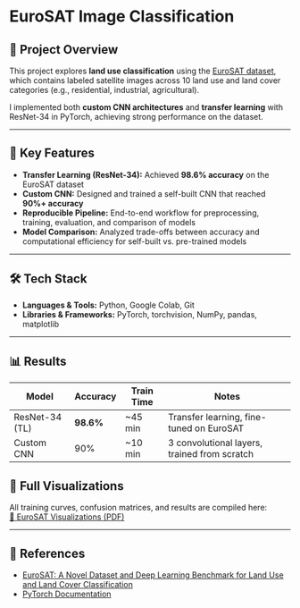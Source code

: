 # EuroSAT Image Classification  

## 📌 Project Overview  
This project explores **land use classification** using the [EuroSAT dataset](https://zenodo.org/records/7711810#.ZAm3k-zMKEA), which contains labeled satellite images across 10 land use and land cover categories (e.g., residential, industrial, agricultural).  

I implemented both **custom CNN architectures** and **transfer learning** with ResNet-34 in PyTorch, achieving strong performance on the dataset.  

---

## 🚀 Key Features  
- **Transfer Learning (ResNet-34):** Achieved **98.6% accuracy** on the EuroSAT dataset  
- **Custom CNN:** Designed and trained a self-built CNN that reached **90%+ accuracy**  
- **Reproducible Pipeline:** End-to-end workflow for preprocessing, training, evaluation, and comparison of models  
- **Model Comparison:** Analyzed trade-offs between accuracy and computational efficiency for self-built vs. pre-trained models  

---

## 🛠️ Tech Stack  
- **Languages & Tools:** Python, Google Colab, Git  
- **Libraries & Frameworks:** PyTorch, torchvision, NumPy, pandas, matplotlib


---

## 📊 Results  
| Model            | Accuracy | Train Time | Notes                                   |
|------------------|----------|------------|-----------------------------------------|
| ResNet-34 (TL)   | **98.6%** | ~45 min    | Transfer learning, fine-tuned on EuroSAT |
| Custom CNN       | 90%       | ~10 min    | 3 convolutional layers, trained from scratch |


## 📑 Full Visualizations  

All training curves, confusion matrices, and results are compiled here:  
[📂 EuroSAT Visualizations (PDF)](visualizations.pdf)


---


## 📖 References  
- [EuroSAT: A Novel Dataset and Deep Learning Benchmark for Land Use and Land Cover Classification](https://arxiv.org/abs/1709.00029)  
- [PyTorch Documentation](https://pytorch.org/)  



